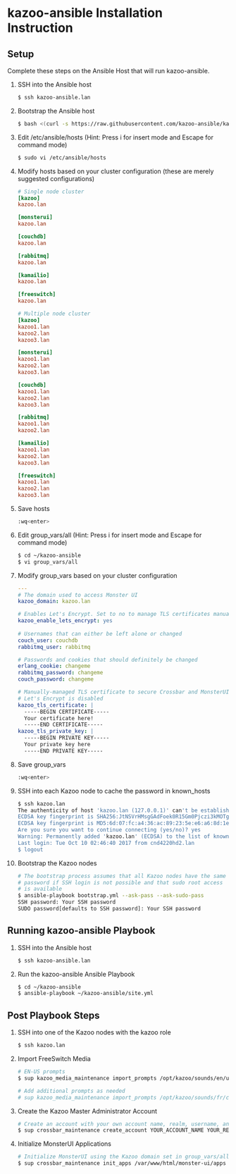 # kazoo-ansible Installation Instruction

## Setup
Complete these steps on the Ansible Host that will run kazoo-ansible.

1. SSH into the Ansible host
   ```bash
   $ ssh kazoo-ansible.lan
   ```
2. Bootstrap the Ansible host
   ```bash
   $ bash <(curl -s https://raw.githubusercontent.com/kazoo-ansible/kazoo-ansible/master/ansible_host_bootstrap.sh)
   ```
3. Edit /etc/ansible/hosts (Hint: Press i for insert mode and Escape for command mode)
   ```bash
   $ sudo vi /etc/ansible/hosts
   ```
4. Modify hosts based on your cluster configuration (these are merely suggested configurations)
   ```ini
   # Single node cluster
   [kazoo]
   kazoo.lan
   
   [monsterui]
   kazoo.lan
   
   [couchdb]
   kazoo.lan
   
   [rabbitmq]
   kazoo.lan
   
   [kamailio]
   kazoo.lan
   
   [freeswitch]
   kazoo.lan
   
   # Multiple node cluster
   [kazoo]
   kazoo1.lan
   kazoo2.lan
   kazoo3.lan
   
   [monsterui]
   kazoo1.lan
   kazoo2.lan
   kazoo3.lan
   
   [couchdb]
   kazoo1.lan
   kazoo2.lan
   kazoo3.lan
   
   [rabbitmq]
   kazoo1.lan
   kazoo2.lan
   
   [kamailio]
   kazoo1.lan
   kazoo2.lan
   kazoo3.lan
   
   [freeswitch]
   kazoo1.lan
   kazoo2.lan
   kazoo3.lan
   ```
5. Save hosts
   ```bash
   :wq<enter>
   ```
6. Edit group_vars/all (Hint: Press i for insert mode and Escape for command mode)
   ```bash
   $ cd ~/kazoo-ansible
   $ vi group_vars/all
   ```
7. Modify group_vars based on your cluster configuration
   ```yaml
   ---
   # The domain used to access Monster UI
   kazoo_domain: kazoo.lan
   
   # Enables Let's Encrypt. Set to no to manage TLS certificates manually
   kazoo_enable_lets_encrypt: yes
    
   # Usernames that can either be left alone or changed
   couch_user: couchdb
   rabbitmq_user: rabbitmq
   
   # Passwords and cookies that should definitely be changed
   erlang_cookie: changeme
   rabbitmq_password: changeme
   couch_password: changeme
   
   # Manually-managed TLS certificate to secure Crossbar and MonsterUI if 
   # Let's Encrypt is disabled
   kazoo_tls_certificate: |
     -----BEGIN CERTIFICATE-----
     Your certificate here!
     -----END CERTIFICATE-----
   kazoo_tls_private_key: |
     -----BEGIN PRIVATE KEY-----
     Your private key here
     -----END PRIVATE KEY-----
   ```
8. Save group_vars
   ```bash
   :wq<enter>
   ```
9. SSH into each Kazoo node to cache the password in known_hosts
   ```bash
   $ ssh kazoo.lan
   The authenticity of host 'kazoo.lan (127.0.0.1)' can't be established.
   ECDSA key fingerprint is SHA256:JtNSVrHMsgGAdFoek0R15Gm0Pjczi3kMOTgNSic0dq4.
   ECDSA key fingerprint is MD5:6d:07:fc:a4:36:ac:89:23:5e:e6:a6:8d:1e:e6:fe:8d.
   Are you sure you want to continue connecting (yes/no)? yes
   Warning: Permanently added 'kazoo.lan' (ECDSA) to the list of known hosts.
   Last login: Tue Oct 10 02:46:40 2017 from cnd4220hd2.lan
   $ logout
   ```
10. Bootstrap the Kazoo nodes
    ```bash
    # The bootstrap process assumes that all Kazoo nodes have the same 
    # password if SSH login is not possible and that sudo root access 
    # is available
    $ ansible-playbook bootstrap.yml --ask-pass --ask-sudo-pass
    SSH password: Your SSH password
    SUDO password[defaults to SSH password]: Your SSH password
    ```
## Running kazoo-ansible Playbook
1. SSH into the Ansible host
   ```bash
   $ ssh kazoo-ansible.lan
   ```
2. Run the kazoo-ansible Ansible Playbook
   ```bash
   $ cd ~/kazoo-ansible
   $ ansible-playbook ~/kazoo-ansible/site.yml
   ```

## Post Playbook Steps
1. SSH into one of the Kazoo nodes with the kazoo role
   ```bash
   $ ssh kazoo.lan
   ```
2. Import FreeSwitch Media
   ```bash
   # EN-US prompts
   $ sup kazoo_media_maintenance import_prompts /opt/kazoo/sounds/en/us/
   
   # Add additional prompts as needed
   # sup kazoo_media_maintenance import_prompts /opt/kazoo/sounds/fr/ca fr-ca
   ```
3. Create the Kazoo Master Administrator Account
   ```bash
   # Create an account with your own account name, realm, username, and password
   $ sup crossbar_maintenance create_account YOUR_ACCOUNT_NAME YOUR_REALM YOUR_USERNAME YOUR_PASSWORD
   ```
4. Initialize MonsterUI Applications
   ```bash
   # Initialize MonsterUI using the Kazoo domain set in group_vars/all
   $ sup crossbar_maintenance init_apps /var/www/html/monster-ui/apps https://kazoo.lan/crossbar/v2
   ```

